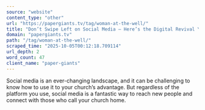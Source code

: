 ```yaml
---
source: "website"
content_type: "other"
url: "https://papergiants.tv/tag/woman-at-the-well/"
title: "Don’t Swipe Left on Social Media – Here’s the Digital Revival You Need!"
domain: "papergiants.tv"
path: "/tag/woman-at-the-well/"
scraped_time: "2025-10-05T00:12:18.709114"
url_depth: 2
word_count: 47
client_name: "paper-giants"
---
```


Social media is an ever-changing landscape, and it can be challenging to know how to use it to your church’s advantage. But regardless of the platform you use, social media is a fantastic way to reach new people and connect with those who call your church home.